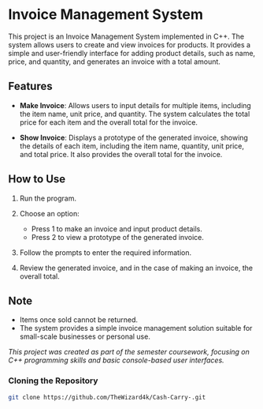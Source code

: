 # Invoice Management System

This project is an Invoice Management System implemented in C++. The system allows users to create and view invoices for products. It provides a simple and user-friendly interface for adding product details, such as name, price, and quantity, and generates an invoice with a total amount.

## Features

- **Make Invoice**: Allows users to input details for multiple items, including the item name, unit price, and quantity. The system calculates the total price for each item and the overall total for the invoice.

- **Show Invoice**: Displays a prototype of the generated invoice, showing the details of each item, including the item name, quantity, unit price, and total price. It also provides the overall total for the invoice.

## How to Use

1. Run the program.
2. Choose an option:
    - Press 1 to make an invoice and input product details.
    - Press 2 to view a prototype of the generated invoice.

3. Follow the prompts to enter the required information.
4. Review the generated invoice, and in the case of making an invoice, the overall total.

## Note

- Items once sold cannot be returned.
- The system provides a simple invoice management solution suitable for small-scale businesses or personal use.


*This project was created as part of the semester coursework, focusing on C++ programming skills and basic console-based user interfaces.*

### Cloning the Repository

```bash
git clone https://github.com/TheWizard4k/Cash-Carry-.git
